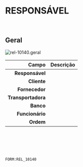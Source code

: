 # RESPONSÁVEL
<br>

## Geral
![rel-10140.geral](https://raw.githubusercontent.com/netforcews/docs-erp/master/geral/imagens/rel-10140.geral.png)

Campo | Descrição
--:|---
**Responsável** | 
**Cliente** | 
**Fornecedor** | 
**Transportadora** | 
**Banco** | 
**Funcionário** | 
**Ordem** | 
<br>
<br>
<br>
<br>

```FORM:REL_10140```
